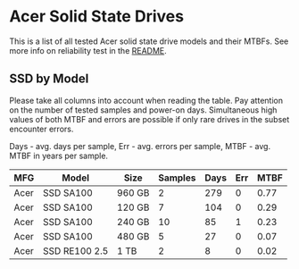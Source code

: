 Acer Solid State Drives
=======================

This is a list of all tested Acer solid state drive models and their MTBFs. See
more info on reliability test in the [README](https://github.com/linuxhw/SMART).

SSD by Model
------------

Please take all columns into account when reading the table. Pay attention on the
number of tested samples and power-on days. Simultaneous high values of both MTBF
and errors are possible if only rare drives in the subset encounter errors.

Days - avg. days per sample,
Err  - avg. errors per sample,
MTBF - avg. MTBF in years per sample.

| MFG       | Model              | Size   | Samples | Days  | Err   | MTBF |
|-----------|--------------------|--------|---------|-------|-------|------|
| Acer      | SSD SA100          | 960 GB | 2       | 279   | 0     | 0.77   |
| Acer      | SSD SA100          | 120 GB | 7       | 104   | 0     | 0.29   |
| Acer      | SSD SA100          | 240 GB | 10      | 85    | 1     | 0.23   |
| Acer      | SSD SA100          | 480 GB | 5       | 27    | 0     | 0.07   |
| Acer      | SSD RE100 2.5      | 1 TB   | 2       | 8     | 0     | 0.02   |
